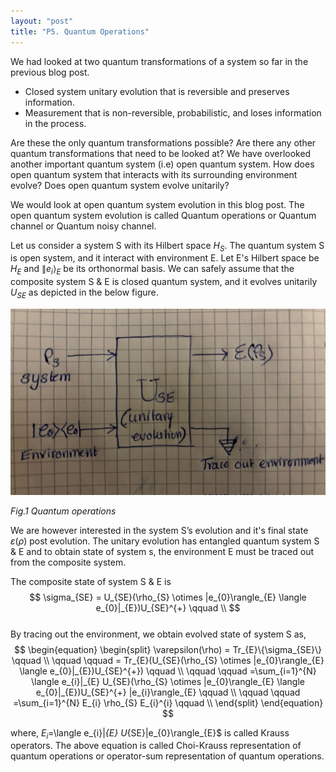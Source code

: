 ```yaml
---
layout: "post"
title: "P5. Quantum Operations"
---
```

We had looked at two quantum transformations of a system so far in the previous blog post.

- Closed system unitary evolution that is reversible and preserves information.
- Measurement that is non-reversible, probabilistic, and loses information in the process.

Are these the only quantum transformations possible? Are there any other quantum transformations that need to be looked at? We have overlooked another important quantum system (i.e) open quantum system. How does open quantum system that interacts with its surrounding environment evolve? Does open quantum system evolve unitarily?  

We would look at open quantum system evolution in this blog post. The open quantum system evolution is called Quantum operations or Quantum channel or Quantum noisy channel.  

Let us consider a system S with its Hilbert space $H_{S}$. The quantum system S is open system, and it interact with environment E. Let E's Hilbert space be $H_{E}$ and $\|e_{i}\rangle_{E}$ be its orthonormal basis. We can safely assume that the composite system S & E is closed quantum system, and it evolves unitarily $U_{SE}$ as depicted in the below figure.  

![quantum operation image](/assets/images/quantum_operations.jpg)   

*Fig.1 Quantum operations* 

We are however interested in the system S’s evolution and it's final state $\varepsilon(\rho)$ post evolution. The unitary evolution has entangled quantum system S & E and to obtain state of system s, the environment E must be traced out from the composite system.  

The composite state of system S & E is  
$$
\sigma_{SE} = U_{SE}(\rho_{S} \otimes |e_{0}\rangle_{E} \langle e_{0}|_{E})U_{SE}^{+}  \qquad \\
$$  
By tracing out the environment, we obtain evolved state of  system S as,  
$$
\begin{equation}
\begin{split}
\varepsilon(\rho) = Tr_{E}\{\sigma_{SE}\}  \qquad \\
  \qquad   \qquad = Tr_{E}(U_{SE}(\rho_{S} \otimes |e_{0}\rangle_{E} \langle e_{0}|_{E})U_{SE}^{+})  \qquad \\
  \qquad   \qquad =\sum_{i=1}^{N} \langle e_{i}|_{E} U_{SE}(\rho_{S} \otimes |e_{0}\rangle_{E} \langle e_{0}|_{E})U_{SE}^{+} |e_{i}\rangle_{E}   \qquad \\
  \qquad   \qquad =\sum_{i=1}^{N} E_{i} \rho_{S} E_{i}^{i}   \qquad \\
\end{split}
\end{equation}
$$  

where, $E_{i}=$\langle e_{i}\|_{E} U_{SE}\|e_{0}\rangle_{E}$ is called Krauss operators. The above equation is called Choi-Krauss representation of quantum operations or operator-sum representation of quantum operations.

